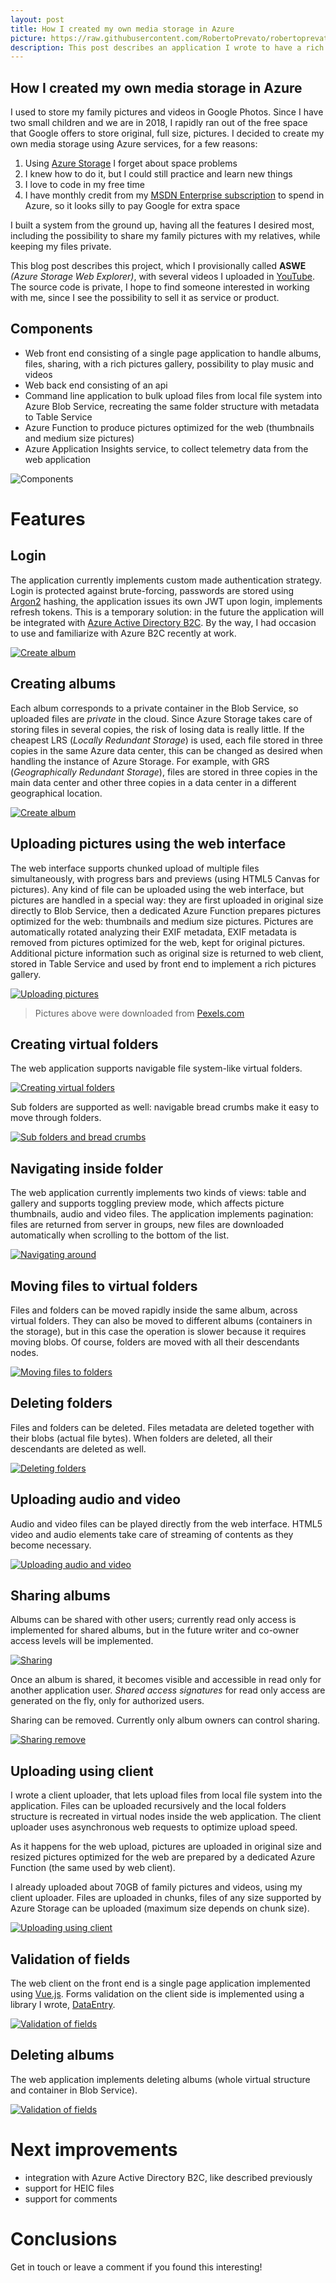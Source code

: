 ```yaml
---
layout: post
title: How I created my own media storage in Azure
picture: https://raw.githubusercontent.com/RobertoPrevato/robertoprevato.github.io/cf362694eeaad85feac479e4d7194e91e2a7c7db/images/posts/aswe/post-banner.png
description: This post describes an application I wrote to have a rich web explorer for Azure Storage, including an uploader client.
---
```


## How I created my own media storage in Azure
I used to store my family pictures and videos in Google Photos. Since I have two small children and we are in 2018, I rapidly ran out of the free space that Google offers to store original, full size, pictures. I decided to create my own media storage using Azure services, for a few reasons:

1. Using [Azure Storage](https://azure.microsoft.com/en-us/services/storage/) I forget about space problems
1. I knew how to do it, but I could still practice and learn new things
1. I love to code in my free time
1. I have monthly credit from my [MSDN Enterprise subscription](https://azure.microsoft.com/en-us/offers/ms-azr-0063p/) to spend in Azure, so it looks silly to pay Google for extra space

I built a system from the ground up, having all the features I desired most, including the possibility to share my family pictures with my relatives, while keeping my files private. 

This blog post describes this project, which I provisionally called **ASWE** _(Azure Storage Web Explorer)_, with several videos I uploaded in [YouTube](https://www.youtube.com/channel/UCRM6SkXIC5WUavo3luSDNlQ?view_as=subscriber). The source code is private, I hope to find someone interested in working with me, since I see the possibility to sell it as service or product.

## Components

* Web front end consisting of a single page application to handle albums, files, sharing, with a rich pictures gallery, possibility to play music and videos
* Web back end consisting of an api
* Command line application to bulk upload files from local file system into Azure Blob Service, recreating the same folder structure with metadata to Table Service
* Azure Function to produce pictures optimized for the web (thumbnails and medium size pictures)
* Azure Application Insights service, to collect telemetry data from the web application

![Components](../images/posts/aswe/aswe-components.png)

# Features

## Login
The application currently implements custom made authentication strategy. Login is protected against brute-forcing, passwords are stored using [Argon2](https://en.wikipedia.org/wiki/Argon2) hashing, the application issues its own JWT upon login, implements refresh tokens. This is a temporary solution: in the future the application will be integrated with [Azure Active Directory B2C](https://azure.microsoft.com/en-us/services/active-directory-b2c/). By the way, I had occasion to use and familiarize with Azure B2C recently at work.

[![Create album](https://img.youtube.com/vi/6Ke9-YQvMHg/0.jpg)](https://youtu.be/6Ke9-YQvMHg)

## Creating albums
Each album corresponds to a private container in the Blob Service, so uploaded files are _private_ in the cloud. Since Azure Storage takes care of storing files in several copies, the risk of losing data is really little. If the cheapest LRS (_Locally Redundant Storage_) is used, each file stored in three copies in the same Azure data center, this can be changed as desired when handling the instance of Azure Storage. For example, with GRS (_Geographically Redundant Storage_), files are stored in three copies in the main data center and other three copies in a data center in a different geographical location.

[![Create album](https://img.youtube.com/vi/bb5JpJIB4kE/0.jpg)](https://youtu.be/bb5JpJIB4kE)

## Uploading pictures using the web interface
The web interface supports chunked upload of multiple files simultaneously, with progress bars and previews (using HTML5 Canvas for pictures). Any kind of file can be uploaded using the web interface, but pictures are handled in a special way: they are first uploaded in original size directly to Blob Service, then a dedicated Azure Function prepares pictures optimized for the web: thumbnails and medium size pictures. Pictures are automatically rotated analyzing their EXIF metadata, EXIF metadata is removed from pictures optimized for the web, kept for original pictures. Additional picture information such as original size is returned to web client, stored in Table Service and used by front end to implement a rich pictures gallery.

[![Uploading pictures](https://img.youtube.com/vi/eU0x_I-ZdZg/0.jpg)](https://youtu.be/eU0x_I-ZdZg)

> Pictures above were downloaded from [Pexels.com](https://www.pexels.com)

## Creating virtual folders
The web application supports navigable file system-like virtual folders.

[![Creating virtual folders](https://img.youtube.com/vi/xkwhnIzQ8dw/0.jpg)](https://youtu.be/xkwhnIzQ8dw)

Sub folders are supported as well: navigable bread crumbs make it easy to move through folders.

[![Sub folders and bread crumbs](https://img.youtube.com/vi/JjGL_jp3-Kg/0.jpg)](https://youtu.be/JjGL_jp3-Kg)

## Navigating inside folder
The web application currently implements two kinds of views: table and gallery and supports toggling preview mode, which affects picture thumbnails, audio and video files. The application implements pagination: files are returned from server in groups, new files are downloaded automatically when scrolling to the bottom of the list.

[![Navigating around](https://img.youtube.com/vi/9UY2WzdGnDE/0.jpg)](https://youtu.be/9UY2WzdGnDE)

## Moving files to virtual folders
Files and folders can be moved rapidly inside the same album, across virtual folders. They can also be moved to different albums (containers in the storage), but in this case the operation is slower because it requires moving blobs. Of course, folders are moved with all their descendants nodes.

[![Moving files to folders](https://img.youtube.com/vi/TyBppDnnxhg/0.jpg)](https://youtu.be/TyBppDnnxhg)

## Deleting folders
Files and folders can be deleted. Files metadata are deleted together with their blobs (actual file bytes). When folders are deleted, all their descendants are deleted as well.

[![Deleting folders](https://img.youtube.com/vi/AntJEVy7LaM/0.jpg)](https://youtu.be/AntJEVy7LaM)

## Uploading audio and video
Audio and video files can be played directly from the web interface. HTML5 video and audio elements take care of streaming of contents as they become necessary.

[![Uploading audio and video](https://img.youtube.com/vi/FN_mY7Yytvc/0.jpg)](https://youtu.be/FN_mY7Yytvc)

## Sharing albums
Albums can be shared with other users; currently read only access is implemented for shared albums, but in the future writer and co-owner access levels will be implemented.

[![Sharing](https://img.youtube.com/vi/DIHKy0WRJEU/0.jpg)](https://youtu.be/DIHKy0WRJEU)

Once an album is shared, it becomes visible and accessible in read only for another application user. _Shared access signatures_ for read only access are generated on the fly, only for authorized users.

Sharing can be removed. Currently only album owners can control sharing.

[![Sharing remove](https://img.youtube.com/vi/zpj9H3k42G8/0.jpg)](https://youtu.be/zpj9H3k42G8)

## Uploading using client
I wrote a client uploader, that lets upload files from local file system into the application. Files can be uploaded recursively and the local folders structure is recreated in virtual nodes inside the web application. The client uploader uses asynchronous web requests to optimize upload speed.

As it happens for the web upload, pictures are uploaded in original size and resized pictures optimized for the web are prepared by a dedicated Azure Function (the same used by web client).

I already uploaded about 70GB of family pictures and videos, using my client uploader. Files are uploaded in chunks, files of any size supported by Azure Storage can be uploaded (maximum size depends on chunk size).

[![Uploading using client](https://img.youtube.com/vi/ZtZXJTWE73I/0.jpg)](https://youtu.be/ZtZXJTWE73I)

## Validation of fields
The web client on the front end is a single page application implemented using [Vue.js](https://vuejs.org). Forms validation on the client side is implemented using a library I wrote, [DataEntry](https://github.com/RobertoPrevato/DataEntry).

[![Validation of fields](https://img.youtube.com/vi/HAOUkXgB9Io/0.jpg)](https://youtu.be/HAOUkXgB9Io)

## Deleting albums
The web application implements deleting albums (whole virtual structure and container in Blob Service).

[![Validation of fields](https://img.youtube.com/vi/YgkQATE8qSc/0.jpg)](https://youtu.be/YgkQATE8qSc)

# Next improvements
* integration with Azure Active Directory B2C, like described previously
* support for HEIC files
* support for comments

# Conclusions
Get in touch or leave a comment if you found this interesting!